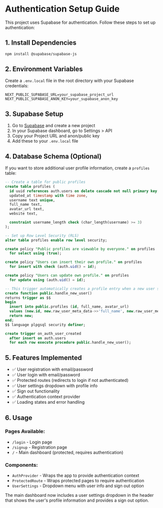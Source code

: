 # Authentication Setup Guide

This project uses Supabase for authentication. Follow these steps to set up authentication:

## 1. Install Dependencies

```bash
npm install @supabase/supabase-js
```

## 2. Environment Variables

Create a `.env.local` file in the root directory with your Supabase credentials:

```env
NEXT_PUBLIC_SUPABASE_URL=your_supabase_project_url
NEXT_PUBLIC_SUPABASE_ANON_KEY=your_supabase_anon_key
```

## 3. Supabase Setup

1. Go to [Supabase](https://supabase.com) and create a new project
2. In your Supabase dashboard, go to Settings > API
3. Copy your Project URL and anon/public key
4. Add these to your `.env.local` file

## 4. Database Schema (Optional)

If you want to store additional user profile information, create a `profiles` table:

```sql
-- Create a table for public profiles
create table profiles (
  id uuid references auth.users on delete cascade not null primary key,
  updated_at timestamp with time zone,
  username text unique,
  full_name text,
  avatar_url text,
  website text,

  constraint username_length check (char_length(username) >= 3)
);

-- Set up Row Level Security (RLS)
alter table profiles enable row level security;

create policy "Public profiles are viewable by everyone." on profiles
  for select using (true);

create policy "Users can insert their own profile." on profiles
  for insert with check (auth.uid() = id);

create policy "Users can update own profile." on profiles
  for update using (auth.uid() = id);

-- This trigger automatically creates a profile entry when a new user signs up via Supabase Auth.
create function public.handle_new_user()
returns trigger as $$
begin
  insert into public.profiles (id, full_name, avatar_url)
  values (new.id, new.raw_user_meta_data->>'full_name', new.raw_user_meta_data->>'avatar_url');
  return new;
end;
$$ language plpgsql security definer;

create trigger on_auth_user_created
  after insert on auth.users
  for each row execute procedure public.handle_new_user();
```

## 5. Features Implemented

- ✅ User registration with email/password
- ✅ User login with email/password
- ✅ Protected routes (redirects to login if not authenticated)
- ✅ User settings dropdown with profile info
- ✅ Sign out functionality
- ✅ Authentication context provider
- ✅ Loading states and error handling

## 6. Usage

### Pages Available:
- `/login` - Login page
- `/signup` - Registration page
- `/` - Main dashboard (protected, requires authentication)

### Components:
- `AuthProvider` - Wraps the app to provide authentication context
- `ProtectedRoute` - Wraps protected pages to require authentication
- `UserSettings` - Dropdown menu with user info and sign out option

The main dashboard now includes a user settings dropdown in the header that shows the user's profile information and provides a sign out option.
